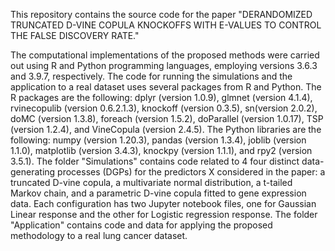 This repository contains the source code for the paper "DERANDOMIZED TRUNCATED D-VINE COPULA KNOCKOFFS WITH E-VALUES TO CONTROL THE FALSE DISCOVERY RATE."

The computational implementations of the proposed methods were carried out using R and Python programming languages, employing versions 3.6.3 and 3.9.7, respectively. 
The code for running the simulations and the application to a real dataset uses several packages from R and Python. The R packages are the following: dplyr (version 1.0.9), glmnet (version 4.1.4), rvinecopulib (version 0.6.2.1.3), knockoff (version 0.3.5), sn(version 2.0.2), doMC (version 1.3.8), foreach (version 1.5.2), doParallel (version 1.0.17), TSP (version 1.2.4), and VineCopula (version 2.4.5). The Python libraries are the following: numpy (version 1.20.3), pandas (version 1.3.4), joblib (version 1.1.0), matplotlib (version 3.4.3), knockpy (version 1.1.1), and rpy2 (version 3.5.1).
The folder "Simulations" contains code related to 4 four distinct data-generating processes (DGPs) for the predictors X considered in the paper: a truncated D-vine copula, a multivariate normal distribution, a t-tailed Markov chain, and a parametric D-vine copula fitted to gene expression data. Each configuration has two Jupyter notebook files, one for Gaussian Linear response and the other for Logistic regression response.
The folder "Application" contains code and data for applying the proposed methodology to a real lung cancer dataset.
